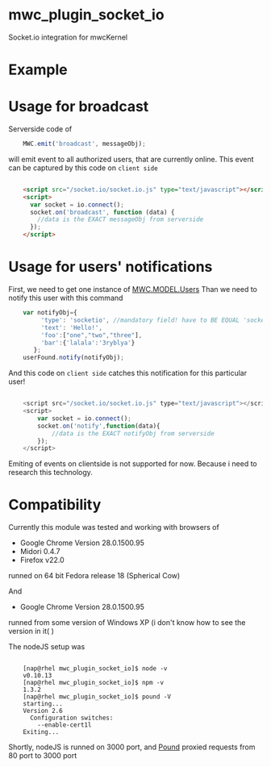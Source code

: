 mwc_plugin_socket_io
====================

Socket.io integration for mwcKernel


Example
====================



Usage for broadcast
====================

Serverside code of

```javascript
    MWC.emit('broadcast', messageObj);
```

will emit event to all authorized users, that are currently online.
This event can be captured by this code on `client side`

```html

    <script src="/socket.io/socket.io.js" type="text/javascript"></script>
    <script>
      var socket = io.connect();
      socket.on('broadcast', function (data) {
        //data is the EXACT messageObj from serverside
      });
    </script>

```

Usage for users' notifications
====================

First, we need to get one instance of [MWC.MODEL.Users](https://github.com/mywebclass/mwc_kernel#the-model-of-user)
Than we need to notify this user with this command

```javascript
    var notifyObj={
         'type': 'socketio', //mandatory field! have to BE EQUAL 'socketio'
         'text': 'Hello!',
         'foo':["one","two","three"],
         'bar':{'lalala':'3ryblya'}
       };
    userFound.notify(notifyObj);
```

And this code on `client side` catches this notification for this particular user!

```javascript

    <script src="/socket.io/socket.io.js" type="text/javascript"></script>
    <script>
        var socket = io.connect();
        socket.on('notify',function(data){
            //data is the EXACT notifyObj from serverside
        });
    </script>


```

Emiting of events on clientside is not supported for now. Because i need to research this technology.

Compatibility
====================
Currently this module was tested and working with browsers of

 - Google Chrome Version 28.0.1500.95
 - Midori 0.4.7
 - Firefox v22.0

runned on 64 bit Fedora release 18 (Spherical Cow)

And

 - Google Chrome Version 28.0.1500.95

runned from some version of Windows XP (i don't know how to see the version in it( )

The nodeJS setup was
```shell

    [nap@rhel mwc_plugin_socket_io]$ node -v
    v0.10.13
    [nap@rhel mwc_plugin_socket_io]$ npm -v
    1.3.2
    [nap@rhel mwc_plugin_socket_io]$ pound -V
    starting...
    Version 2.6
      Configuration switches:
        --enable-cert1l
    Exiting...

```

Shortly, nodeJS is runned on 3000 port, and [Pound](http://www.apsis.ch/pound) proxied requests from 80 port to 3000 port


